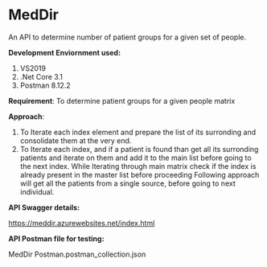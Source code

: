 # MedDir
An API to determine number of patient groups for a given set of people.

**Development Enviornment used:**
1) VS2019
2) .Net Core 3.1
3) Postman 8.12.2

**Requirement**: To determine patient groups for a given people matrix

**Approach**:
1) To Iterate each index element and prepare the list of its surronding and consolidate them at the very end.
2) To Iterate each index, and if a patient is found than get all its surronding patients and iterate on them and add it to the main list before going to the next index. While Iterating through main matrix check if the index is already present in the master list before proceeding
Following approach will get all the patients from a single source, before going to next individual.

**API Swagger details:**

https://meddir.azurewebsites.net/index.html

**API Postman file for testing:**

MedDir Postman.postman_collection.json
